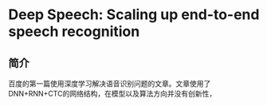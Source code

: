 # Deep Speech: Scaling up end-to-end speech recognition

## 简介

百度的第一篇使用深度学习解决语音识别问题的文章。文章使用了DNN+RNN+CTC的网络结构，在模型以及算法方向并没有创新性，



